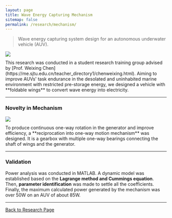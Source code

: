 ```yaml
---
layout: page
title: Wave Energy Capturing Mechanism
sitemap: false
permalink: /research/mechanism/
---
```

>Wave energy capturing system design for an autonomous underwater vehicle (AUV).

<img src="assets/img/foldable.jpg" style="zoom:100%; display:block; margin:10px auto;" />
This research was conducted in a student research training group advised by
[Prof. Weixing Chen](https://me.sjtu.edu.cn/teacher_directory1/chenweixing.html).
Aiming to improve AUVs' task endurance
in the desolated and uninhabited marine environment with restricted pre-storage
energy, we designed a vehicle with **foldable wings** to convert wave energy into
electricity.

---
### Novelty in Mechanism
<img src="assets/img/oneway.jpg" style="zoom:100%; display:block; margin:10px auto;" />
To produce continuous one-way rotation in the generator and improve efficiency,
a **reciprocation into one-way motion mechanism** was designed. It is a gearbox
with multiple one-way bearings connecting the shaft of wings and the generator.

---
### Validation
Power analysis was conducted in MATLAB. A dynamic model was established based on
the **Lagrange method and Cummings equation**. Then, **parameter identification**
was made to settle all the coefficients. Finally, the maximum calculated power
generated by the mechanism was over 50W on an AUV of about 85W.

---
[Back to Research Page](/research/)
